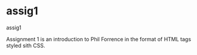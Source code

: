 # assig1
assig1

Assignment 1 is an introduction to Phil Forrence in the format of HTML tags styled sith CSS.